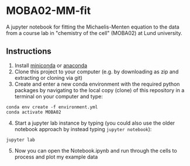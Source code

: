 # MOBA02-MM-fit
A jupyter notebook for fitting the Michaelis-Menten equation to the data from a course lab in "chemistry of the cell" (MOBA02) at Lund university.


## Instructions
1. Install [miniconda](https://docs.conda.io/en/latest/miniconda.html) or [anaconda](https://docs.anaconda.com/anaconda/install/index.html)
2. Clone this project to your computer (e.g. by downloading as zip and extracting or cloning via git)
3. Create and enter a new conda environment with the required python packages by navigating to the local copy (clone) of this repository in a terminal on your computer and type: 
```
conda env create -f environment.yml
conda activate MOBA02
```
4. Start a jupyter lab instance by typing (you could also use the older notebook approach by instead typing `jupyter notebook`): 
```
jupyter lab
```
5. Now you can open the Notebook.ipynb and run through the cells to process and plot my example data
